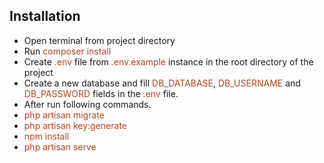 ## Installation


- Open terminal from project directory
- Run <span style="color:#b54522;">composer install</span>
- Create <span style="color:#b54522;">.env</span> file from <span style="color:#b54522;">.env.example</span> instance in the root directory of the project
- Create a new database and fill <span style="color:#b54522;">DB_DATABASE</span>, <span style="color:#b54522;">DB_USERNAME</span> and <span style="color:#b54522;">DB_PASSWORD</span> fields in the <span style="color:#b54522;">.env</span> file.
- After run following commands.
- <span style="color:#b54522;">php artisan migrate</span>
- <span style="color:#b54522;">php artisan key:generate</span>
- <span style="color:#b54522;">npm install</span>
- <span style="color:#b54522;">php artisan serve</span>
